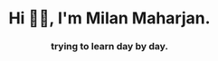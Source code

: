 
<h1 align="center">Hi 👋👋, I'm Milan Maharjan.</h1>
<h3 align="center">trying to learn day by day.</h3>









